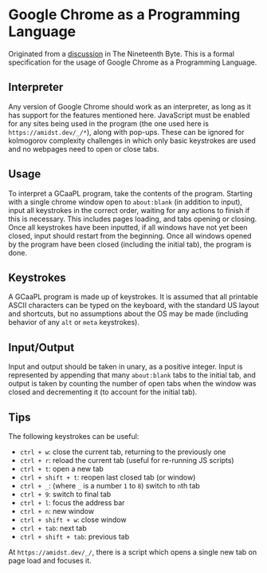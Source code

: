 # Google Chrome as a Programming Language

Originated from a [discussion](https://chat.stackexchange.com/transcript/message/57536756#57536756) in The Nineteenth Byte. This is a formal specification for the usage of Google Chrome as a Programming Language.

## Interpreter

Any version of Google Chrome should work as an interpreter, as long as it has support for the features mentioned here. JavaScript must be enabled for any sites being used in the program (the one used here is `https://amidst.dev/_/*`), along with pop-ups. These can be ignored for kolmogorov complexity challenges in which only basic keystrokes are used and no webpages need to open or close tabs.

## Usage

To interpret a GCaaPL program, take the contents of the program. Starting with a single chrome window open to `about:blank` (in addition to input), input all keystrokes in the correct order, waiting for any actions to finish if this is necessary. This includes pages loading, and tabs opening or closing. Once all keystrokes have been inputted, if all windows have not yet been closed, input should restart from the beginning. Once all windows opened by the program have been closed (including the initial tab), the program is done.

## Keystrokes

A GCaaPL program is made up of keystrokes. It is assumed that all printable ASCII characters can be typed on the keyboard, with the standard US layout and shortcuts, but no assumptions about the OS may be made (including behavior of any `alt` or `meta` keystrokes).

## Input/Output

Input and output should be taken in unary, as a positive integer. Input is represented by appending that many `about:blank` tabs to the initial tab, and output is taken by counting the number of open tabs when the window was closed and decrementing it (to account for the initial tab).

## Tips

The following keystrokes can be useful:

- `ctrl + w`: close the current tab, returning to the previously one
- `ctrl + r`: reload the current tab (useful for re-running JS scripts)
- `ctrl + t`: open a new tab
- `ctrl + shift + t`: reopen last closed tab (or window)
- `ctrl + _`: (where `_` is a number `1` to `8`) switch to `n`th tab
- `ctrl + 9`: switch to final tab
- `ctrl + l`: focus the address bar
- `ctrl + n`: new window
- `ctrl + shift + w`: close window
- `ctrl + tab`: next tab
- `ctrl + shift + tab`: previous tab

At `https://amidst.dev/_/`, there is a script which opens a single new tab on page load and focuses it.
